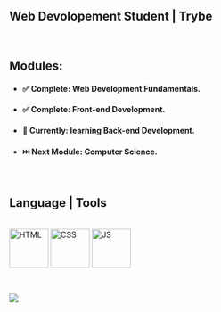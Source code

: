 
## Web Devolopement Student | Trybe
<br>

## Modules:
- #### ✅ Complete: Web Development Fundamentals.
- #### ✅ Complete: Front-end Development. 
- #### :open_book: Currently: learning Back-end Development. 
- #### :next_track_button: Next Module: Computer Science. 
 
<br>

<!--
**Anderson-Zobel/Anderson-Zobel** is a ✨ _special_ ✨ repository because its `README.md` (this file) appears on your GitHub profile.

Here are some ideas to get you started:

- 🔭 I’m currently working on ...
- 🌱 I’m currently learning ...
- 👯 I’m looking to collaborate on ...
- 🤔 I’m looking for help with ...
- 💬 Ask me about ...
- 📫 How to reach me: ...
- 😄 Pronouns: ...
- ⚡ Fun fact: ...
-->

<!--  ![Anurag's GitHub stats](https://github-readme-stats.vercel.app/api?username=Anderson-Zobel&show_icons=true&count_private=true&theme=radical) -->
## Language | Tools
<div style="display: inline_block"><br>
   <img align="center" alt="HTML" width="70" src="https://cdn.jsdelivr.net/gh/devicons/devicon/icons/html5/html5-original.svg" />
   <img align="center" alt="CSS" width="70" src="https://cdn.jsdelivr.net/gh/devicons/devicon/icons/css3/css3-original.svg" />
   <img align="center" alt="JS" width="70" src="https://cdn.jsdelivr.net/gh/devicons/devicon/icons/javascript/javascript-original.svg" />
</div>
<br>

##

<div>

  <a href="https://www.linkedin.com/in/anderson-zobel" target="_blank"><img src="https://img.shields.io/badge/-LinkedIn-%230077B5?style=for-the-badge&logo=linkedin&logoColor=white" target="_blank"></a>
 
</div>
